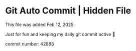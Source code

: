 # Git Auto Commit | Hidden File

This file was added Feb 12, 2025

Just for fun and keeping my daily git commit active 🤪

commit number: 42888
